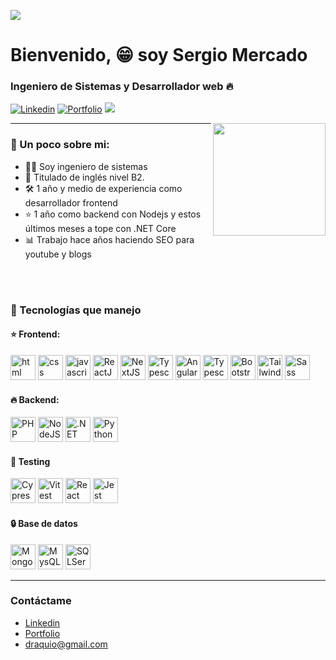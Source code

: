 ![](https://media.licdn.com/dms/image/D4E16AQGd9f_q-oI7eQ/profile-displaybackgroundimage-shrink_350_1400/0/1701664870509?e=1720051200&v=beta&t=2PPS7A6MCx_mDGJqbJ3XukCuQLU6a-qQUp8i6A01awg)
# Bienvenido, 😁 soy Sergio Mercado
### Ingeniero de Sistemas y Desarrollador web 🔥
[![Linkedin](https://img.shields.io/badge/-Sergio%20Mercado-blue?style=flat-square&logo=Linkedin&logoColor=white&link=https://www.linkedin.com/in/sergio-mercado-galarza-4a4b42274/)](https://www.linkedin.com/in/sergio-mercado-galarza-4a4b42274/) [![Portfolio](https://img.shields.io/website?url=https%3A%2F%2Fdraquioportfolio.vercel.app%2F&up_message=Portfolio&up_color=%23472562)](https://draquioportfolio.vercel.app/) ![](https://komarev.com/ghpvc/?username=draquio&color=blueviolet)

<img align='right' src="https://media.giphy.com/media/M9gbBd9nbDrOTu1Mqx/giphy.gif" width="180">
<hr>






### 📕 Un poco sobre mi:
- 👨‍💻 Soy ingeniero de sistemas
- 📙 Titulado de inglés nivel B2.
- 🛠️ 1 año y medio de experiencia como desarrollador frontend
- ⭐️ 1 año como backend con Nodejs y estos últimos meses a tope con .NET Core
- 📊 Trabajo hace años haciendo SEO para youtube y blogs

<br/><br/>

### 🔧 Tecnologías que manejo
#### ⭐️ Frontend:
<p>
<img src="https://draquioportfolio.vercel.app/tecnologies/html.svg" alt="html" width="40" height=40"/>
<img src="https://draquioportfolio.vercel.app/tecnologies/css.svg" alt="css" width="40" height=40"/>
<img src="https://draquioportfolio.vercel.app/tecnologies/javascript.svg" alt="javascript" width="40" height=40"/>
<img src="https://draquioportfolio.vercel.app/tecnologies/react.svg" alt="ReactJS" width="40" height=40"/>
<img src="https://draquioportfolio.vercel.app/tecnologies/next.svg" alt="NextJS" width="40" height=40"/>
<img src="https://draquioportfolio.vercel.app/tecnologies/typescript.svg" alt="Typescript" width=40" height=40"/>
<img src="https://draquioportfolio.vercel.app/tecnologies/angular.svg" alt="Angular" width="40" height="40"/>
<img src="https://draquioportfolio.vercel.app/tecnologies/redux.svg" alt="Typescript" width="40" height="40"/>
<img src="https://draquioportfolio.vercel.app/tecnologies/bootstrap.svg" alt="Bootstrap" width="40" height="40"/>
<img src="https://draquioportfolio.vercel.app/tecnologies/tailwind.svg" alt="Tailwind" width="40" height="40"/>
<img src="https://draquioportfolio.vercel.app/tecnologies/sass.svg" alt="Sass" width="40" height="40"/>
</p>

#### 🔥 Backend:
<p>
<img src="https://draquioportfolio.vercel.app/tecnologies/php.svg" alt="PHP" width="40" height="40"/>
<img src="https://draquioportfolio.vercel.app/tecnologies/node-js.svg" alt="NodeJS" width="40" height="40"/>
<img src="https://draquioportfolio.vercel.app/tecnologies/netcore.svg" alt=".NET core" width="40" height="40"/>
<img src="https://draquioportfolio.vercel.app/tecnologies/python.svg" alt="Python" width="40" height="40"/>
</p>

#### 🔨 Testing
<p>
<img src="https://draquioportfolio.vercel.app/tecnologies/cypress.svg" alt="Cypress" width="40" height="40"/>
<img src="https://draquioportfolio.vercel.app/tecnologies/vitest.svg" alt="Vitest" width="40" height="40"/>
<img src="https://draquioportfolio.vercel.app/tecnologies/react-testing-library.svg" alt="React Testing Library" width="40" height="40"/>
<img src="https://draquioportfolio.vercel.app/tecnologies/jest.svg" alt="Jest" width="40" height="40"/>
</p>

#### 🔒 Base de datos
<p>
<img src="https://draquioportfolio.vercel.app/tecnologies/mongodb.svg" alt="MongoDB" width="40" height="40"/>
<img src="https://draquioportfolio.vercel.app/tecnologies/mysql.svg" alt="MysQL" width="40" height="40"/>
<img src="https://draquioportfolio.vercel.app/tecnologies/sql-server.svg" alt="SQLServer" width="40" height="40"/>
</p>
<hr>

### Contáctame

- [Linkedin](https://www.linkedin.com/in/sergio-mercado-galarza-4a4b42274)
- [Portfolio](https://draquioportfolio.vercel.app)
- [draquio@gmail.com](mailto:draquio@gmail.com)
